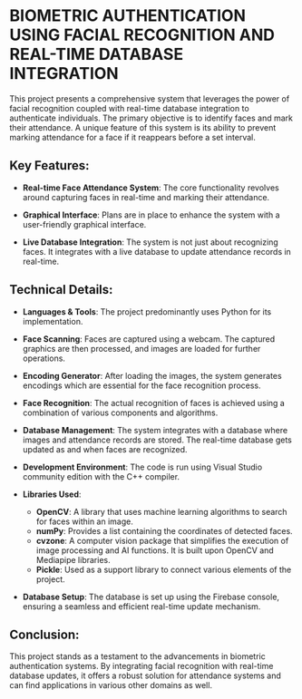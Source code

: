# BIOMETRIC AUTHENTICATION USING FACIAL RECOGNITION AND REAL-TIME DATABASE INTEGRATION

This project presents a comprehensive system that leverages the power of facial recognition coupled with real-time database integration to authenticate individuals. The primary objective is to identify faces and mark their attendance. A unique feature of this system is its ability to prevent marking attendance for a face if it reappears before a set interval.

## Key Features:

- **Real-time Face Attendance System**: The core functionality revolves around capturing faces in real-time and marking their attendance.
  
- **Graphical Interface**: Plans are in place to enhance the system with a user-friendly graphical interface.

- **Live Database Integration**: The system is not just about recognizing faces. It integrates with a live database to update attendance records in real-time.

## Technical Details:

- **Languages & Tools**: The project predominantly uses Python for its implementation.
  
- **Face Scanning**: Faces are captured using a webcam. The captured graphics are then processed, and images are loaded for further operations.
  
- **Encoding Generator**: After loading the images, the system generates encodings which are essential for the face recognition process.
  
- **Face Recognition**: The actual recognition of faces is achieved using a combination of various components and algorithms.
  
- **Database Management**: The system integrates with a database where images and attendance records are stored. The real-time database gets updated as and when faces are recognized.
  
- **Development Environment**: The code is run using Visual Studio community edition with the C++ compiler.
  
- **Libraries Used**:
  - **OpenCV**: A library that uses machine learning algorithms to search for faces within an image.
  - **numPy**: Provides a list containing the coordinates of detected faces.
  - **cvzone**: A computer vision package that simplifies the execution of image processing and AI functions. It is built upon OpenCV and Mediapipe libraries.
  - **Pickle**: Used as a support library to connect various elements of the project.
  
- **Database Setup**: The database is set up using the Firebase console, ensuring a seamless and efficient real-time update mechanism.

## Conclusion:

This project stands as a testament to the advancements in biometric authentication systems. By integrating facial recognition with real-time database updates, it offers a robust solution for attendance systems and can find applications in various other domains as well.
